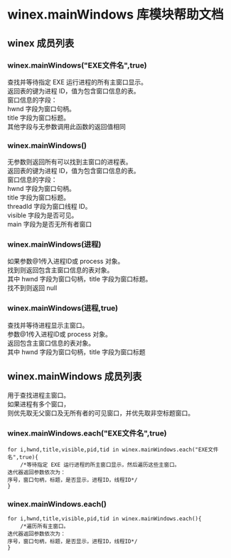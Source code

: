 # winex.mainWindows 库模块帮助文档

<a id="winex"></a>
## winex 成员列表


<a id="winex.mainWindows"></a>
### winex.mainWindows("EXE文件名",true) 
 查找并等待指定 EXE 运行进程的所有主窗口显示。  
返回表的键为进程 ID，值为包含窗口信息的表。  
窗口信息的字段：  
hwnd 字段为窗口句柄。  
title 字段为窗口标题。  
其他字段与无参数调用此函数的返回值相同

<a id="winex.mainWindows"></a>
### winex.mainWindows() 
 无参数则返回所有可以找到主窗口的进程表。  
返回表的键为进程 ID，值为包含窗口信息的表。  
窗口信息的字段：  
hwnd 字段为窗口句柄。  
title 字段为窗口标题。  
threadId 字段为窗口线程 ID。  
visible 字段为是否可见。  
main 字段为是否无所有者窗口

<a id="winex.mainWindows"></a>
### winex.mainWindows(进程) 
 如果参数@1传入进程ID或 process 对象。  
找到则返回包含主窗口信息的表对象。  
其中 hwnd 字段为窗口句柄，title 字段为窗口标题。  
找不到则返回 null

<a id="winex.mainWindows"></a>
### winex.mainWindows(进程,true) 
 查找并等待进程显示主窗口。  
参数@1传入进程ID或 process 对象。  
返回包含主窗口信息的表对象。  
其中 hwnd 字段为窗口句柄，title 字段为窗口标题

<a id="winex.mainWindows"></a>
## winex.mainWindows 成员列表

用于查找进程主窗口。  
如果进程有多个窗口，  
则优先取无父窗口及无所有者的可见窗口，并优先取非空标题窗口。

<a id="winex.mainWindows.each"></a>
### winex.mainWindows.each("EXE文件名",true) 
 

```aardio
for i,hwnd,title,visible,pid,tid in winex.mainWindows.each("EXE文件名",true){
	/*等待指定 EXE 运行进程的所主窗口显示，然后遍历这些主窗口。  
迭代器返回参数依次为：  
序号，窗口句柄，标题，是否显示，进程ID，线程ID*/
}
```



<a id="winex.mainWindows.each"></a>
### winex.mainWindows.each() 
 

```aardio
for i,hwnd,title,visible,pid,tid in winex.mainWindows.each(){
	/*遍历所有主窗口。  
迭代器返回参数依次为：  
序号，窗口句柄，标题，是否显示，进程ID，线程ID*/
}
```



